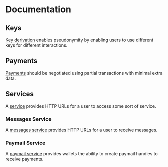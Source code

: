 # Documentation

## Keys

[Key derivation](key_derivation.md) enables pseudonymity by enabling users to use different keys for different interactions.

## Payments

[Payments](payments.md) should be negotiated using partial transactions with minimal extra data.

## Services

A [service](services.md) provides HTTP URLs for a user to access some sort of service.

### Messages Service

A [messages service](messages_service.md) provides HTTP URLs for a user to receive messages.

### Paymail Service

A [paymail service](paymail_service.md) provides wallets the ability to create paymail handles to receive payments.
